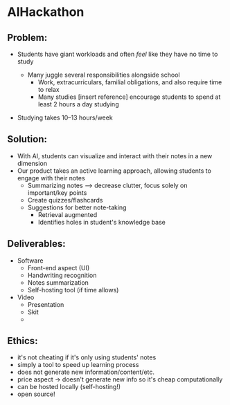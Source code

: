 # AIHackathon

## Problem:
- Students have giant workloads and often *feel* like they have no time to study
    - Many juggle several responsibilities alongside school
        - Work, extracurriculars, familial obligations, and also require time to relax
        - Many studies [insert reference] encourage students to spend at least 2 hours a day studying 
  
-  Studying takes 10–13 hours/week


## Solution:
- With AI, students can visualize and interact with their notes in a new dimension
- Our product takes an active learning approach, allowing students to engage with their notes
    - Summarizing notes --> decrease clutter, focus solely on important/key points
    - Create quizzes/flashcards
    - Suggestions for better note-taking
        - Retrieval augmented
        - Identifies holes in student's knowledge base 


## Deliverables: 
  - Software
      - Front-end aspect (UI)
      - Handwriting recognition
      - Notes summarization
      - Self-hosting tool (if time allows) 
  - Video
      - Presentation
      - Skit
      - 

## Ethics:
  - it's not cheating if it's only using students' notes
  - simply a tool to speed up learning process
  - does not generate new information/content/etc.
  - price aspect -> doesn't generate new info so it's cheap computationally
  - can be hosted locally (self-hosting!)
  - open source! 
